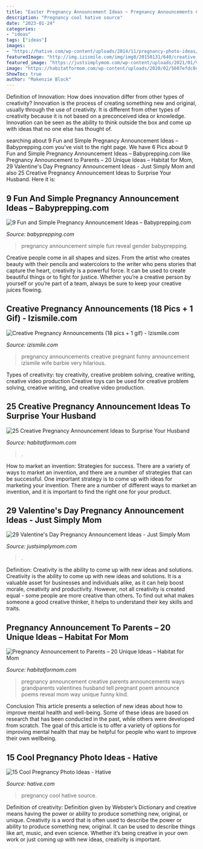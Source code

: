 ```yaml
---
title: "Easter Pregnancy Announcement Ideas ~ Pregnancy Announcements Creative Pregnant Funny Announcement Izismile Wife Barbie Very Hilarious"
description: "Pregnancy cool hative source"
date: "2023-01-24"
categories:
- "ideas"
tags: ["ideas"]
images:
- "https://hative.com/wp-content/uploads/2014/11/pregnancy-photo-ideas/13-cool-pregnancy-photo-ideas.jpg"
featuredImage: "http://img.izismile.com/img/img8/20150131/640/creative_pregnancy_announcements_640_19.jpg"
featured_image: "https://justsimplymom.com/wp-content/uploads/2021/01/Valentine-pregnancy-announcement-waiting-1536x1229.jpg"
image: "https://habitatformom.com/wp-content/uploads/2020/02/5607efdc0cb740b0dae51248589ba6f5-min-768x1024.jpg"
ShowToc: true
author: "Makenzie Block"
---
```



Definition of Innovation: How does innovation differ from other types of creativity?
Innovation is the process of creating something new and original, usually through the use of creativity. It is different from other types of creativity because it is not based on a preconceived idea or knowledge. Innovation can be seen as the ability to think outside the box and come up with ideas that no one else has thought of.

	

		
searching about 9 Fun and Simple Pregnancy Announcement Ideas – Babyprepping.com you've visit to the right page. We have 6 Pics about 9 Fun and Simple Pregnancy Announcement Ideas – Babyprepping.com like Pregnancy Announcement to Parents – 20 Unique Ideas – Habitat for Mom, 29 Valentine&#039;s Day Pregnancy Announcement Ideas - Just Simply Mom and also 25 Creative Pregnancy Announcement Ideas to Surprise Your Husband. Here it is:
		
    
## 9 Fun And Simple Pregnancy Announcement Ideas – Babyprepping.com

<img loading=lazy src="https://www.babyprepping.com/wp-content/uploads/2016/07/8e5690a3783c2b966f43c63b68d41021.jpg" onerror="this.onerror=null;this.src='https://tse2.mm.bing.net/th?id=OIP.usDcVCPNkZUVmiyrb0aRFgHaLZ&amp;pid=15.1';" alt="9 Fun and Simple Pregnancy Announcement Ideas – Babyprepping.com">

_Source: babyprepping.com_

>pregnancy announcement simple fun reveal gender babyprepping. 

	

Creative people come in all shapes and sizes. From the artist who creates beauty with their pencils and watercolors to the writer who pens stories that capture the heart, creativity is a powerful force. It can be used to create beautiful things or to fight for justice. Whether you’re a creative person by yourself or you’re part of a team, always be sure to keep your creative juices flowing.

    
## Creative Pregnancy Announcements (18 Pics + 1 Gif) - Izismile.com

<img loading=lazy src="http://img.izismile.com/img/img8/20150131/640/creative_pregnancy_announcements_640_19.jpg" onerror="this.onerror=null;this.src='https://tse3.mm.bing.net/th?id=OIP.uGTNqEll-ibFsRoDXp5inAHaFi&amp;pid=15.1';" alt="Creative Pregnancy Announcements (18 pics + 1 gif) - Izismile.com">

_Source: izismile.com_

>pregnancy announcements creative pregnant funny announcement izismile wife barbie very hilarious. 

	

Types of creativity: toy creativity, creative problem solving, creative writing, creative video production
Creative toys can be used for creative problem solving, creative writing, and creative video production.

    
## 25 Creative Pregnancy Announcement Ideas To Surprise Your Husband

<img loading=lazy src="https://habitatformom.com/wp-content/uploads/2020/02/5607efdc0cb740b0dae51248589ba6f5-min-768x1024.jpg" onerror="this.onerror=null;this.src='https://tse3.mm.bing.net/th?id=OIP.l8WylTsVe9xC7vELgU4heQHaJ4&amp;pid=15.1';" alt="25 Creative Pregnancy Announcement Ideas to Surprise Your Husband">

_Source: habitatformom.com_

>. 

	

How to market an invention: Strategies for success.
There are a variety of ways to market an invention, and there are a number of strategies that can be successful. One important strategy is to come up with ideas for marketing your invention. There are a number of different ways to market an invention, and it is important to find the right one for your product.

    
## 29 Valentine&#039;s Day Pregnancy Announcement Ideas - Just Simply Mom

<img loading=lazy src="https://justsimplymom.com/wp-content/uploads/2021/01/Valentine-pregnancy-announcement-waiting-1536x1229.jpg" onerror="this.onerror=null;this.src='https://tse1.mm.bing.net/th?id=OIP.ISWiIS1b4HQywDEnBKG_aAHaF7&amp;pid=15.1';" alt="29 Valentine&#039;s Day Pregnancy Announcement Ideas - Just Simply Mom">

_Source: justsimplymom.com_

>. 

	

Definition: Creativity is the ability to come up with new ideas and solutions.
Creativity is the ability to come up with new ideas and solutions. It is a valuable asset for businesses and individuals alike, as it can help boost morale, creativity and productivity. However, not all creativity is created equal - some people are more creative than others. To find out what makes someone a good creative thinker, it helps to understand their key skills and traits.

    
## Pregnancy Announcement To Parents – 20 Unique Ideas – Habitat For Mom

<img loading=lazy src="https://habitatformom.com/wp-content/uploads/2020/04/15-pregnancy-announcement-ideas-parents-grandparents-4-min.jpg" onerror="this.onerror=null;this.src='https://tse2.mm.bing.net/th?id=OIP.1q88TM2XdC1Z8Jkje9OjsAAAAA&amp;pid=15.1';" alt="Pregnancy Announcement to Parents – 20 Unique Ideas – Habitat for Mom">

_Source: habitatformom.com_

>pregnancy announcement creative parents announcements ways grandparents valentines husband tell pregnant poem announce poems reveal mom way unique funny kind. 

	

Conclusion
This article presents a selection of new ideas about how to improve mental health and well-being. Some of these ideas are based on research that has been conducted in the past, while others were developed from scratch. The goal of this article is to offer a variety of options for improving mental health that may be helpful for people who want to improve their own wellbeing.

    
## 15 Cool Pregnancy Photo Ideas - Hative

<img loading=lazy src="https://hative.com/wp-content/uploads/2014/11/pregnancy-photo-ideas/13-cool-pregnancy-photo-ideas.jpg" onerror="this.onerror=null;this.src='https://tse4.mm.bing.net/th?id=OIP._FBqMjUc1WszRrDfL6Z2ogHaKS&amp;pid=15.1';" alt="15 Cool Pregnancy Photo Ideas - Hative">

_Source: hative.com_

>pregnancy cool hative source. 

	

Definition of creativity: Definition given by Webster’s Dictionary and creative means having the power or ability to produce something new, original, or unique.
Creativity is a word that is often used to describe the power or ability to produce something new, original. It can be used to describe things like art, music, and even science. Whether it’s being creative in your own work or just coming up with new ideas, creativity is important.

